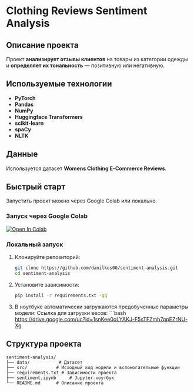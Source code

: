 # Clothing Reviews Sentiment Analysis

## Описание проекта
Проект **анализирует отзывы клиентов** на товары из категории одежды и **определяет их тональность** — позитивную или негативную.

## Используемые технологии
- **PyTorch**
- **Pandas**
- **NumPy**
- **Huggingface Transformers**
- **scikit-learn**
- **spaCy**
- **NLTK**

## Данные
Используется датасет **Womens Clothing E-Commerce Reviews**.

## Быстрый старт

Запустить проект можно через Google Colab или локально.

### Запуск через Google Colab
[![Open In Colab](https://colab.research.google.com/assets/colab-badge.svg)](https://colab.research.google.com/github/danilkos00/sentiment-analysis/blob/main/sentiment.ipynb)

### Локальный запуск

1. Клонируйте репозиторий:
   ```bash
   git clone https://github.com/danilkos00/sentiment-analysis.git
   cd sentiment-analysis

2. Установите зависимости:
    ```bash
    pip install -r requirements.txt -qq

3. В ноутбуке автоматически загружаются предобученные параметры модели:
    Ссылка для загрузки весов: 
        ```bash
        https://drive.google.com/uc?id=1snKee0oLYAKJ-F5sTFZmh7qpEZrNU-Xg

## Структура проекта
    sentiment-analysis/
    ├── data/           # Датасет
    ├── src/           # Исходный код модели и вспомогательные функции
    ├── requirements.txt # Зависимости проекта
    ├── sentiment.ipynb     # Jupyter-ноутбук
    └── README.md      # Описание проекта

